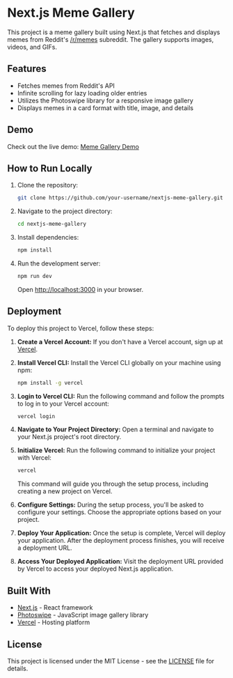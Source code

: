 # Next.js Meme Gallery

This project is a meme gallery built using Next.js that fetches and displays memes from Reddit's [/r/memes](https://www.reddit.com/r/memes/) subreddit. The gallery supports images, videos, and GIFs.

## Features

- Fetches memes from Reddit's API
- Infinite scrolling for lazy loading older entries
- Utilizes the Photoswipe library for a responsive image gallery
- Displays memes in a card format with title, image, and details

## Demo

Check out the live demo: [Meme Gallery Demo](https://meme-gallery-orpin.vercel.app/)

## How to Run Locally

1. Clone the repository:

   ```bash
   git clone https://github.com/your-username/nextjs-meme-gallery.git
   ```

2. Navigate to the project directory:

   ```bash
   cd nextjs-meme-gallery
   ```

3. Install dependencies:

   ```bash
   npm install
   ```

4. Run the development server:

   ```bash
   npm run dev
   ```

   Open [http://localhost:3000](http://localhost:3000) in your browser.

## Deployment

To deploy this project to Vercel, follow these steps:

1. **Create a Vercel Account:**
   If you don't have a Vercel account, sign up at [Vercel](https://vercel.com/).

2. **Install Vercel CLI:**
   Install the Vercel CLI globally on your machine using npm:

   ```bash
   npm install -g vercel
   ```

3. **Login to Vercel CLI:**
   Run the following command and follow the prompts to log in to your Vercel account:

   ```bash
   vercel login
   ```

4. **Navigate to Your Project Directory:**
   Open a terminal and navigate to your Next.js project's root directory.

5. **Initialize Vercel:**
   Run the following command to initialize your project with Vercel:

   ```bash
   vercel
   ```

   This command will guide you through the setup process, including creating a new project on Vercel.

6. **Configure Settings:**
   During the setup process, you'll be asked to configure your settings. Choose the appropriate options based on your project.

7. **Deploy Your Application:**
   Once the setup is complete, Vercel will deploy your application. After the deployment process finishes, you will receive a deployment URL.

8. **Access Your Deployed Application:**
   Visit the deployment URL provided by Vercel to access your deployed Next.js application.

## Built With

- [Next.js](https://nextjs.org/) - React framework
- [Photoswipe](https://photoswipe.com/) - JavaScript image gallery library
- [Vercel](https://vercel.com/) - Hosting platform

## License

This project is licensed under the MIT License - see the [LICENSE](LICENSE) file for details.